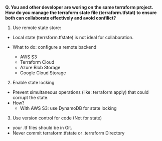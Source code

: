 **Q. You and other developer are woring on the same terraform project. How do you manage the terraform state file (terraform.tfstat) to ensure both can collaborate effectively and avoid confilict?**

1. Use remote state store:

- Local state (terrsform.tfstate) is not ideal for collaboration.
- What to do: configure a remote backend

  - AWS S3 
  - Terraform Cloud
  - Azure Blob Storage
  - Google Cloud Storage 

2. Enable state locking

- Prevent simultaneous operations (like: terraform apply) that could corrupt the state.
- How?
    - With AWS S3: use DynamoDB for state locking

3. Use version control for code (Not for state)

- your .tf files should be in Git.
- Never commit terraform.tfstate or .terraform Directory


